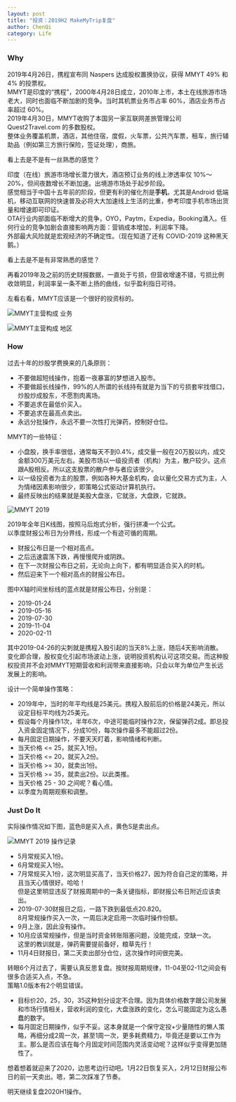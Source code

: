 ```yaml
---
layout: post
title: "投资：2019H2 MakeMyTrip复盘"
author: ChenQi
category: Life
---
```


### Why

2019年4月26日，携程宣布同 Naspers 达成股权置换协议，获得 MMYT 49% 和 4% 的投票权。  
MMYT是印度的“携程”，2000年4月28日成立，2010年上市，本土在线旅游市场老大，同时也面临不断加剧的竞争。当时其机票业务市占率 60%，酒店业务市占率超过 60%。  
2019年4月30日，MMYT收购了本国另一家互联网差旅管理公司 Quest2Travel.com 的多数股权。  
整体业务覆盖机票，酒店，其他住宿，度假，火车票，公共汽车票，租车，旅行辅助品（例如第三方旅行保险，签证处理），商旅。  

看上去是不是有一丝熟悉的感觉？

印度（在线）旅游市场增长潜力很大，酒店预订业务的线上渗透率仅 10%～20%，但间夜数增长不断加速。出境游市场处于起步阶段。  
感觉相当于中国十五年前的阶段，但更有利的催化剂是**手机**，尤其是Android 低端机，移动互联网的快速普及必将大大加速线上生活的比重，参考印度手机市场出货量和增速即可印证。  
OTA行业内部面临不断增大的竞争，OYO，Paytm，Expedia，Booking涌入。任何行业的竞争加剧会直接影响两方面：营销成本增加，利润率下降。  
外部最大风险就是宏观经济的不确定性。（现在知道了还有 COVID-2019 这种黑天鹅。）  

看上去是不是有非常熟悉的感觉？

再看2019年及之前的历史财报数据，一直处于亏损，但营收增速不错，亏损比例收敛明显，利润率呈一条不断上扬的曲线，似乎盈利指日可待。  

左看右看，MMYT应该是一个很好的投资标的。  

![MMYT主营构成 业务](../static/mmyt_biz.jpg)

![MMYT主营构成 地区](../static/mmyt_region.jpg)

### How

过去十年的炒股学费换来的几条原则：

+ 不要做超短线操作，抱着一夜暴富的梦想进入股市。
+ 不要做超长线操作，99%的人所谓的长线持有就是为当下的亏损套牢找借口，炒股炒成股东，不愿割肉离场。
+ 不要追求在最低价买入。
+ 不要追求在最高点卖出。
+ 永远分批操作，永远不要一次性打光弹药，控制好仓位。

MMYT的一些特征：

+ 小盘股，换手率很低，通常每天不到0.4%，成交量一般在20万股以内，成交金额300万美元左右。美股市场以一级投资者（机构）为主，散户较少。这点跟A股相反。所以这支股票的散户参与者应该很少。
+ 以一级投资者为主的股票，例如各种大基金机构，会以量化交易方式为主，人为情绪因素影响很少，即策略公式驱动计算机执行。
+ 最终反映出的结果就是美股大盘涨，它就涨，大盘跌，它就跌。

![MMYT 2019](../static/mmyt_2019.png)

2019年全年日K线图，按照马后炮式分析，强行拼凑一个公式。  
以季度财报公布日为分界线，形成一个有迹可循的周期。  

+ 财报公布日是一个相对高点。
+ 之后迅速震荡下跌，再慢慢爬升或阴跌。
+ 在下一次财报公布日之前，无论向上向下，都有明显适合买入的时机。
+ 然后迎来下一个相对高点的财报公布日。

图中X轴时间坐标线的蓝点就是财报公布日，分别是：

+ 2019-01-24
+ 2019-05-16
+ 2019-07-30
+ 2019-11-04
+ 2020-02-11

其中2019-04-26的尖刺就是携程入股引起的当天8%上涨，随后4天影响消散。  
变化即合理，股权变化引起市场波动上涨，说明投资机构认可这项交易。而这种股权投资并不会对MMYT短期营收和利润带来直接影响，只会以年为单位产生长远发展上的影响。  

设计一个简单操作策略：

+ 2019年中，当时的年平均线是25美元。携程入股前后的价格是24美元，所以设定目标平均线为25美元。
+ 假设每个月操作1次，半年6次，中途可能临时操作2次，保留弹药2成。即总投入资金固定情况下，分成10份，每次操作最多不能超过2份。
+ 每月固定日期操作，不要天天盯着，影响情绪和判断。
+ 当天价格 <= 25，就买入1份。
+ 当天价格 <= 20，就买入2份。
+ 当天价格 >= 30，就卖出1份。
+ 当天价格 >= 35，就卖出2份。以此类推。
+ 当天价格 25 - 30 之间呢？看心情。
+ 以季度为周期观察和调整。

### Just Do It

实际操作情况如下图，蓝色B是买入点，黄色S是卖出点。  

![MMYT 2019 操作记录](../static/mmyt_2019_record.png)

+ 5月常规买入1份。
+ 6月常规买入1份。
+ 7月常规买入1份，这次明显买高了，当天价格27，因为符合自己定的策略，并且当天心情很好。哈哈！  
但是这里明显违反了财报周期中的一条关键指标，即财报公布日附近应该卖出。  
+ 2019-07-30财报日之后，一路下跌到最低点20.820。  
8月常规操作买入一次，一周后决定启用一次临时操作份额。
+ 9月上涨，因此没有操作。
+ 10月应该常规操作，但是当时资金转账阻塞问题，没能完成，空缺一次。  
这里的教训就是，弹药需要提前备好，粮草先行！
+ 11月4日财报日，第二天卖出部分仓位，这次操作时间很完美。

转眼6个月过去了，需要认真反思复盘。按财报周期规律，11-04至02-11之间会有很多合适买入点，不急。  
策略1.0版本有2个明显错误。

+ 目标价20，25，30，35这种划分设定不合理。因为具体价格数字跟公司发展和市场行情相关，营收利润的变化，大盘涨跌的变化，怎么可能固定为这么愚蠢的数字。
+ 每月固定日期操作，似乎不妥。这本身就是一个保守定投+少量随性的懒人策略，再细分成2周一次，甚至1周一次，更多耗费精力，毕竟还是要以工作为主。那么是否应该在每个月固定时间范围内灵活变动呢？这样似乎变得更加随性了。

想着想着就迎来了2020，边思考边行动吧。1月22日恢复买入，2月12日财报公布日的前一天卖出。嗯，第二次踩准了节奏。  

明天继续复盘2020H1操作。
